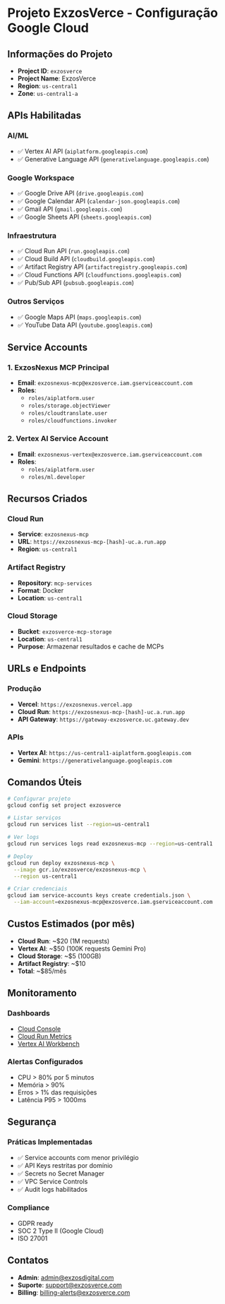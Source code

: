 # Projeto ExzosVerce - Configuração Google Cloud

## Informações do Projeto

- **Project ID**: `exzosverce`
- **Project Name**: ExzosVerce
- **Region**: `us-central1`
- **Zone**: `us-central1-a`

## APIs Habilitadas

### AI/ML
- ✅ Vertex AI API (`aiplatform.googleapis.com`)
- ✅ Generative Language API (`generativelanguage.googleapis.com`)

### Google Workspace
- ✅ Google Drive API (`drive.googleapis.com`)
- ✅ Google Calendar API (`calendar-json.googleapis.com`)
- ✅ Gmail API (`gmail.googleapis.com`)
- ✅ Google Sheets API (`sheets.googleapis.com`)

### Infraestrutura
- ✅ Cloud Run API (`run.googleapis.com`)
- ✅ Cloud Build API (`cloudbuild.googleapis.com`)
- ✅ Artifact Registry API (`artifactregistry.googleapis.com`)
- ✅ Cloud Functions API (`cloudfunctions.googleapis.com`)
- ✅ Pub/Sub API (`pubsub.googleapis.com`)

### Outros Serviços
- ✅ Google Maps API (`maps.googleapis.com`)
- ✅ YouTube Data API (`youtube.googleapis.com`)

## Service Accounts

### 1. ExzosNexus MCP Principal
- **Email**: `exzosnexus-mcp@exzosverce.iam.gserviceaccount.com`
- **Roles**:
  - `roles/aiplatform.user`
  - `roles/storage.objectViewer`
  - `roles/cloudtranslate.user`
  - `roles/cloudfunctions.invoker`

### 2. Vertex AI Service Account
- **Email**: `exzosnexus-vertex@exzosverce.iam.gserviceaccount.com`
- **Roles**:
  - `roles/aiplatform.user`
  - `roles/ml.developer`

## Recursos Criados

### Cloud Run
- **Service**: `exzosnexus-mcp`
- **URL**: `https://exzosnexus-mcp-[hash]-uc.a.run.app`
- **Region**: `us-central1`

### Artifact Registry
- **Repository**: `mcp-services`
- **Format**: Docker
- **Location**: `us-central1`

### Cloud Storage
- **Bucket**: `exzosverce-mcp-storage`
- **Location**: `us-central1`
- **Purpose**: Armazenar resultados e cache de MCPs

## URLs e Endpoints

### Produção
- **Vercel**: `https://exzosnexus.vercel.app`
- **Cloud Run**: `https://exzosnexus-mcp-[hash]-uc.a.run.app`
- **API Gateway**: `https://gateway-exzosverce.uc.gateway.dev`

### APIs
- **Vertex AI**: `https://us-central1-aiplatform.googleapis.com`
- **Gemini**: `https://generativelanguage.googleapis.com`

## Comandos Úteis

```bash
# Configurar projeto
gcloud config set project exzosverce

# Listar serviços
gcloud run services list --region=us-central1

# Ver logs
gcloud run services logs read exzosnexus-mcp --region=us-central1

# Deploy
gcloud run deploy exzosnexus-mcp \
  --image gcr.io/exzosverce/exzosnexus-mcp \
  --region us-central1

# Criar credenciais
gcloud iam service-accounts keys create credentials.json \
  --iam-account=exzosnexus-mcp@exzosverce.iam.gserviceaccount.com
```

## Custos Estimados (por mês)

- **Cloud Run**: ~$20 (1M requests)
- **Vertex AI**: ~$50 (100K requests Gemini Pro)
- **Cloud Storage**: ~$5 (100GB)
- **Artifact Registry**: ~$10
- **Total**: ~$85/mês

## Monitoramento

### Dashboards
- [Cloud Console](https://console.cloud.google.com/home/dashboard?project=exzosverce)
- [Cloud Run Metrics](https://console.cloud.google.com/run?project=exzosverce)
- [Vertex AI Workbench](https://console.cloud.google.com/vertex-ai?project=exzosverce)

### Alertas Configurados
- CPU > 80% por 5 minutos
- Memória > 90%
- Erros > 1% das requisições
- Latência P95 > 1000ms

## Segurança

### Práticas Implementadas
- ✅ Service accounts com menor privilégio
- ✅ API Keys restritas por domínio
- ✅ Secrets no Secret Manager
- ✅ VPC Service Controls
- ✅ Audit logs habilitados

### Compliance
- GDPR ready
- SOC 2 Type II (Google Cloud)
- ISO 27001

## Contatos

- **Admin**: admin@exzosdigital.com
- **Suporte**: support@exzosverce.com
- **Billing**: billing-alerts@exzosverce.com